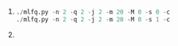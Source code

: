 1.
    ```python
    ./mlfq.py -n 2 -q 2 -j 2 -m 20 -M 0 -s 0 -c
    ./mlfq.py -n 2 -q 2 -j 2 -m 20 -M 0 -s 1 -c
    ```
2.